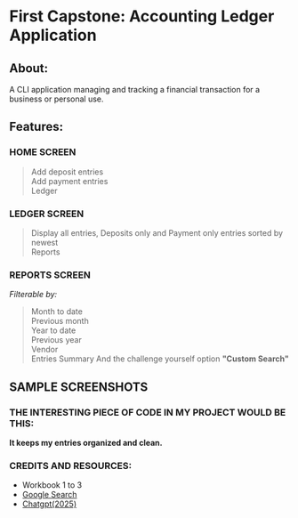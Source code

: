 # First Capstone: Accounting Ledger Application
## About: 
A CLI application managing and tracking a financial transaction for a business or personal use.
## Features:
### HOME SCREEN
> Add deposit entries<br>
> Add payment entries<br>
> Ledger<br>
### LEDGER SCREEN
> Display all entries, Deposits only and Payment only entries sorted by newest<br>
> Reports<br>
### REPORTS SCREEN
*Filterable by:*
> Month to date<br>
> Previous month<br>
> Year to date<br>
> Previous year<br>
> Vendor<br>
> Entries Summary
> And the challenge yourself option **"Custom Search"**<br>

## SAMPLE SCREENSHOTS


### THE INTERESTING PIECE OF CODE IN MY PROJECT WOULD BE THIS:
**It keeps my entries organized and clean.**<br>


### CREDITS AND RESOURCES:
- Workbook 1 to 3
- [Google Search](https://google.com)
- [Chatgpt(2025)](https://chatgpt.com/)
